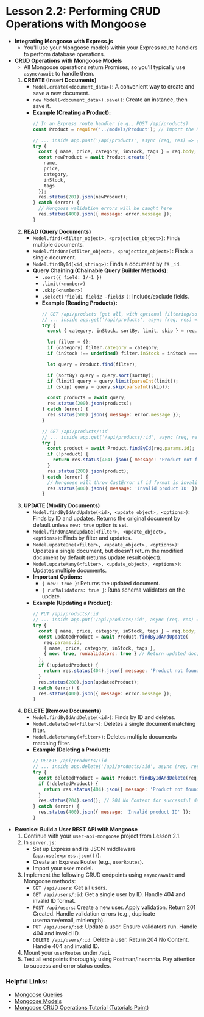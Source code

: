 # Lesson 2.2: Performing CRUD Operations with Mongoose

*   **Integrating Mongoose with Express.js**
    *   You'll use your Mongoose models within your Express route handlers to perform database operations.
*   **CRUD Operations with Mongoose Models**
    *   All Mongoose operations return Promises, so you'll typically use `async/await` to handle them.
    1.  **CREATE (Insert Documents)**
        *   `Model.create(<document_data>)`: A convenient way to create and save a new document.
        *   `new Model(<document_data>).save()`: Create an instance, then save it.
        *   **Example (Creating a Product):**
            ```javascript
            // In an Express route handler (e.g., POST /api/products)
            const Product = require('../models/Product'); // Import the Product model

            // ... inside app.post('/api/products', async (req, res) => { ...
            try {
              const { name, price, category, inStock, tags } = req.body;
              const newProduct = await Product.create({
                name,
                price,
                category,
                inStock,
                tags
              });
              res.status(201).json(newProduct);
            } catch (error) {
              // Mongoose validation errors will be caught here
              res.status(400).json({ message: error.message });
            }
            ```
    2.  **READ (Query Documents)**
        *   `Model.find(<filter_object>, <projection_object>)`: Finds multiple documents.
        *   `Model.findOne(<filter_object>, <projection_object>)`: Finds a single document.
        *   `Model.findById(<id_string>)`: Finds a document by its `_id`.
        *   **Query Chaining (Chainable Query Builder Methods):**
            *   `.sort({ field: 1/-1 })`
            *   `.limit(<number>)`
            *   `.skip(<number>)`
            *   `.select('field1 field2 -field3')`: Include/exclude fields.
            *   **Example (Reading Products):**
                ```javascript
                // GET /api/products (get all, with optional filtering/sorting)
                // ... inside app.get('/api/products', async (req, res) => { ...
                try {
                  const { category, inStock, sortBy, limit, skip } = req.query; // Get query params

                  let filter = {};
                  if (category) filter.category = category;
                  if (inStock !== undefined) filter.inStock = inStock === 'true'; // Convert string to boolean

                  let query = Product.find(filter);

                  if (sortBy) query = query.sort(sortBy);
                  if (limit) query = query.limit(parseInt(limit));
                  if (skip) query = query.skip(parseInt(skip));

                  const products = await query;
                  res.status(200).json(products);
                } catch (error) {
                  res.status(500).json({ message: error.message });
                }

                // GET /api/products/:id
                // ... inside app.get('/api/products/:id', async (req, res) => { ...
                try {
                  const product = await Product.findById(req.params.id);
                  if (!product) {
                    return res.status(404).json({ message: 'Product not found' });
                  }
                  res.status(200).json(product);
                } catch (error) {
                  // Mongoose will throw CastError if id format is invalid
                  res.status(400).json({ message: 'Invalid product ID' });
                }
                ```
    3.  **UPDATE (Modify Documents)**
        *   `Model.findByIdAndUpdate(<id>, <update_object>, <options>)`: Finds by ID and updates. Returns the original document by default unless `new: true` option is set.
        *   `Model.findOneAndUpdate(<filter>, <update_object>, <options>)`: Finds by filter and updates.
        *   `Model.updateOne(<filter>, <update_object>, <options>)`: Updates a single document, but doesn't return the modified document by default (returns update result object).
        *   `Model.updateMany(<filter>, <update_object>, <options>)`: Updates multiple documents.
        *   **Important Options:**
            *   `{ new: true }`: Returns the updated document.
            *   `{ runValidators: true }`: Runs schema validators on the update.
        *   **Example (Updating a Product):**
            ```javascript
            // PUT /api/products/:id
            // ... inside app.put('/api/products/:id', async (req, res) => { ...
            try {
              const { name, price, category, inStock, tags } = req.body;
              const updatedProduct = await Product.findByIdAndUpdate(
                req.params.id,
                { name, price, category, inStock, tags },
                { new: true, runValidators: true } // Return updated doc, run validators
              );
              if (!updatedProduct) {
                return res.status(404).json({ message: 'Product not found' });
              }
              res.status(200).json(updatedProduct);
            } catch (error) {
              res.status(400).json({ message: error.message });
            }
            ```
    4.  **DELETE (Remove Documents)**
        *   `Model.findByIdAndDelete(<id>)`: Finds by ID and deletes.
        *   `Model.deleteOne(<filter>)`: Deletes a single document matching filter.
        *   `Model.deleteMany(<filter>)`: Deletes multiple documents matching filter.
        *   **Example (Deleting a Product):**
            ```javascript
            // DELETE /api/products/:id
            // ... inside app.delete('/api/products/:id', async (req, res) => { ...
            try {
              const deletedProduct = await Product.findByIdAndDelete(req.params.id);
              if (!deletedProduct) {
                return res.status(404).json({ message: 'Product not found' });
              }
              res.status(204).send(); // 204 No Content for successful deletion
            } catch (error) {
              res.status(400).json({ message: 'Invalid product ID' });
            }
            ```
*   **Exercise: Build a User REST API with Mongoose**
    1.  Continue with your `user-api-mongoose` project from Lesson 2.1.
    2.  In `server.js`:
        *   Set up Express and its JSON middleware (`app.use(express.json())`).
        *   Create an Express Router (e.g., `userRoutes`).
        *   Import your `User` model.
    3.  Implement the following CRUD endpoints using `async/await` and Mongoose methods:
        *   `GET /api/users`: Get all users.
        *   `GET /api/users/:id`: Get a single user by ID. Handle 404 and invalid ID format.
        *   `POST /api/users`: Create a new user. Apply validation. Return 201 Created. Handle validation errors (e.g., duplicate username/email, minlength).
        *   `PUT /api/users/:id`: Update a user. Ensure validators run. Handle 404 and invalid ID.
        *   `DELETE /api/users/:id`: Delete a user. Return 204 No Content. Handle 404 and invalid ID.
    4.  Mount your `userRoutes` under `/api`.
    5.  Test all endpoints thoroughly using Postman/Insomnia. Pay attention to success and error status codes.

### Helpful Links:

*   [Mongoose Queries](https://mongoosejs.com/docs/queries.html)
*   [Mongoose Models](https://mongoosejs.com/docs/models.html)
*   [Mongoose CRUD Operations Tutorial (Tutorials Point)](https://www.tutorialspoint.com/mongoose/mongoose_crud_operations.htm)
